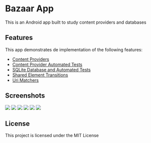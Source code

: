 # Bazaar App
This is an Android app built to study content providers and databases
## Features
This app demonstrates de implementation of the following features:
- [Content Providers](https://developer.android.com/guide/topics/providers/content-providers.html)
- [Content Provider Automated Tests](https://developer.android.com/training/testing/integration-testing/content-provider-testing.html)
- [SQLite Database and Automated Tests](https://developer.android.com/training/basics/data-storage/databases.html)
- [Shared Element Transitions](https://developer.android.com/training/material/animations.html)
- [Uri Matchers](https://developer.android.com/reference/android/content/UriMatcher.html)

## Screenshots
![](https://raw.githubusercontent.com/mtsalenc/bazaar/master/screenshots/Screenshot_1497738147.png)
![](https://raw.githubusercontent.com/mtsalenc/bazaar/master/screenshots/Screenshot_1497738168.png)
![](https://raw.githubusercontent.com/mtsalenc/bazaar/master/screenshots/Screenshot_1497738178.png)
![](https://raw.githubusercontent.com/mtsalenc/bazaar/master/screenshots/Screenshot_1497738198.png)
![](https://raw.githubusercontent.com/mtsalenc/bazaar/master/screenshots/Screenshot_1497738227.png)
![](https://raw.githubusercontent.com/mtsalenc/bazaar/master/screenshots/Screenshot_1497738234.png)
## License
This project is licensed under the MIT License
